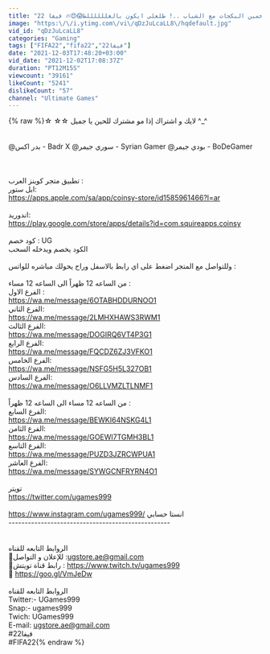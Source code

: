 ```yaml
---
title: "تحدي تخمين البكجات مع الشباب ..! طلعلي ايكون بالغللللللط😱😍🔥 فيفا 22 FIFA 22 I"
image: "https:\/\/i.ytimg.com\/vi\/qDzJuLcaLL8\/hqdefault.jpg"
vid_id: "qDzJuLcaLL8"
categories: "Gaming"
tags: ["FIFA22","fifa22","فيفا22"]
date: "2021-12-03T17:48:20+03:00"
vid_date: "2021-12-02T17:08:37Z"
duration: "PT12M15S"
viewcount: "39161"
likeCount: "5241"
dislikeCount: "57"
channel: "Ultimate Games"
---
```

{% raw %}☆ ☆☆ لايك و اشتراك إذا مو مشترك للحين يا جميل ^_^<br />   <br /><br />@بدر اكس - Badr X @سوري جيمر - Syrian Gamer @بودي جيمر - BoDeGamer <br /><br /><br /><br />تطبيق متجر كوينز العرب :<br />ابل ستور:<br /><a rel="nofollow" target="blank" href="https://apps.apple.com/sa/app/coinsy-store/id1585961466?l=ar">https://apps.apple.com/sa/app/coinsy-store/id1585961466?l=ar</a><br /><br />اندوريد:<br /><a rel="nofollow" target="blank" href="https://play.google.com/store/apps/details?id=com.squireapps.coinsy">https://play.google.com/store/apps/details?id=com.squireapps.coinsy</a><br /><br />كود خصم : UG <br />الكود يخصم ويدخله السحب<br /><br />وللتواصل مع المتجر اضغط على اي رابط بالاسفل وراح يحولك مباشره للواتس :<br /><br />من الساعه 12 ظهراً الى الساعه 12 مساء :<br />الفرع الاول :<br /><a rel="nofollow" target="blank" href="https://wa.me/message/6OTABHDDURNOO1">https://wa.me/message/6OTABHDDURNOO1</a><br />الفرع الثاني:<br /><a rel="nofollow" target="blank" href="https://wa.me/message/2LMHXHAWS3RWM1">https://wa.me/message/2LMHXHAWS3RWM1</a><br />الفرع الثالث:<br /><a rel="nofollow" target="blank" href="https://wa.me/message/DOGIRQ6VT4P3G1">https://wa.me/message/DOGIRQ6VT4P3G1</a><br />الفرع الرابع:<br /><a rel="nofollow" target="blank" href="https://wa.me/message/FQCDZ6ZJ3VFKO1">https://wa.me/message/FQCDZ6ZJ3VFKO1</a><br />الفرع الخامس:<br /><a rel="nofollow" target="blank" href="https://wa.me/message/NSFG5H5L327OB1">https://wa.me/message/NSFG5H5L327OB1</a><br />الفرع السادس:<br /><a rel="nofollow" target="blank" href="https://wa.me/message/O6LLVMZLTLNMF1">https://wa.me/message/O6LLVMZLTLNMF1</a><br /><br />من الساعه 12 مساء الى الساعه 12 ظهراً :<br />الفرع السابع:<br /><a rel="nofollow" target="blank" href="https://wa.me/message/BEWKI64NSKG4L1">https://wa.me/message/BEWKI64NSKG4L1</a><br />الفرع الثامن:<br /><a rel="nofollow" target="blank" href="https://wa.me/message/GOEWI7TGMH3BL1">https://wa.me/message/GOEWI7TGMH3BL1</a><br />الفرع التاسع:<br /><a rel="nofollow" target="blank" href="https://wa.me/message/PUZD3JZRCWPUA1">https://wa.me/message/PUZD3JZRCWPUA1</a><br />الفرع العاشر:<br /><a rel="nofollow" target="blank" href="https://wa.me/message/SYWGCNFRYRN4O1">https://wa.me/message/SYWGCNFRYRN4O1</a><br /><br />تويتر<br /><a rel="nofollow" target="blank" href="https://twitter.com/ugames999">https://twitter.com/ugames999</a><br /><br /><a rel="nofollow" target="blank" href="https://www.instagram.com/ugames999/">https://www.instagram.com/ugames999/</a>    انستا حسابي <br /> --------------------------------------------------<br /><br /><br />الروابط التابعه للقناه<br />🔴للإعلان و التواصل :ugstore.ae@gmail.com<br />🔴رابط قناة تويتش :  <a rel="nofollow" target="blank" href="https://www.twitch.tv/ugames999">https://www.twitch.tv/ugames999</a><br />🔴 <a rel="nofollow" target="blank" href="https://goo.gl/VmJeDw">https://goo.gl/VmJeDw</a><br /><br />الروابط التابعه للقناه<br />Twitter:- UGames999<br />Snap:- ugames999<br />Twich: UGames999<br />E-mail: ugstore.ae@gmail.com<br />#فيفا22<br />#FIFA22{% endraw %}
